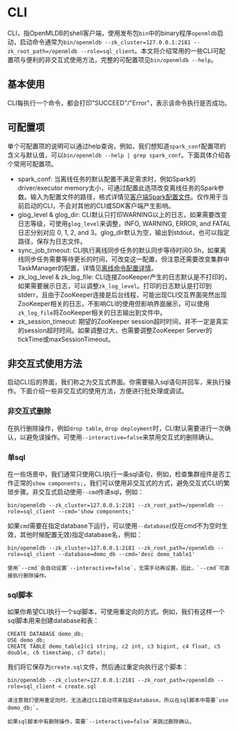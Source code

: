 # CLI

CLI，指OpenMLDB的shell客户端，使用发布包`bin`中的binary程序`openmldb`启动，启动命令通常为`bin/openmldb --zk_cluster=127.0.0.1:2181 --zk_root_path=/openmldb --role=sql_client`。本文将介绍常用的一些CLI可配置项与便利的非交互式使用方法，完整的可配置项见`bin/openmldb --help`。

## 基本使用

CLI每执行一个命令，都会打印"SUCCEED"/"Error"，表示该命令执行是否成功。

## 可配置项

单个可配置项的说明可以通过help查询，例如，我们想知道`spark_conf`配置项的含义与默认值，可以`bin/openmldb --help | grep spark_conf`。下面具体介绍各个常用可配置项。

- spark_conf: 当离线任务的默认配置不满足需求时，例如Spark的driver/executor memory太小，可通过配置此选项改变离线任务的Spark参数。输入为配置文件的路径，格式详情见[客户端Spark配置文件](../reference/client_config/client_spark_config.md)。仅作用于当前启动的CLI，不会对其他的CLI或SDK客户端产生影响。
- glog_level & glog_dir: CLI默认只打印WARNING以上的日志，如果需要改变日志等级，可使用`glog_level`来调整，INFO, WARNING, ERROR, and FATAL日志分别对应 0, 1, 2, and 3。glog_dir默认为空，输出到stdout，也可以指定路径，保存为日志文件。
- sync_job_timeout: CLI执行离线同步任务的默认同步等待时间0.5h，如果离线同步任务需要等待更长的时间，可改变这一配置，但注意还需要改变集群中TaskManager的配置，详情见[离线命令配置详情](../openmldb_sql/ddl/SET_STATEMENT.md#离线命令配置详情)。
- zk_log_level & zk_log_file: CLI连接ZooKeeper产生的日志默认是不打印的，如果需要展示日志，可以调整`zk_log_level`。打印的日志默认是打印到stderr，且由于ZooKeeper连接是后台线程，可能出现CLI交互界面突然出现ZooKeeper相关的日志，不影响CLI的使用但影响界面展示，可以使用`zk_log_file`将ZooKeeper相关的日志输出到文件中。
- zk_session_timeout: 期望的ZooKeeper session超时时间，并不一定是真实的session超时时间。如果调整过大，也需要调整ZooKeeper Server的tickTime或maxSessionTimeout。

## 非交互式使用方法

启动CLI后的界面，我们称之为交互式界面。你需要输入sql语句并回车，来执行操作。下面介绍一些非交互式的使用方法，方便进行批处理或调试。

### 非交互式删除

在执行删除操作，例如`drop table`, `drop deployment`时，CLI默认需要进行一次确认，以避免误操作。可使用`--interactive=false`来禁用交互式的删除确认。

### 单sql

在一些场景中，我们通常只使用CLI执行一条sql语句，例如，检查集群组件是否工作正常的`show components;`，我们可以使用非交互式的方式，避免交互式CLI的繁琐步骤。非交互式启动使用`--cmd`传递sql，例如：
```
bin/openmldb --zk_cluster=127.0.0.1:2181 --zk_root_path=/openmldb --role=sql_client --cmd='show components;'
```

如果`cmd`需要在指定database下运行，可以使用`--database`(仅在cmd不为空时生效，其他时候配置无效)指定database名，例如：
```
bin/openmldb --zk_cluster=127.0.0.1:2181 --zk_root_path=/openmldb --role=sql_client --database=demo_db --cmd='desc demo_table1'
```
```{note}
使用`--cmd`会自动设置`--interactive=false`，无需手动再设置。因此，`--cmd`可直接执行删除操作。
```

### sql脚本

如果你希望CLI执行一个sql脚本，可使用重定向的方式。例如，我们有这样一个sql脚本用来创建database和表：
```
CREATE DATABASE demo_db;
USE demo_db;
CREATE TABLE demo_table1(c1 string, c2 int, c3 bigint, c4 float, c5 double, c6 timestamp, c7 date);
```
我们将它保存为`create.sql`文件，然后通过重定向执行这个脚本：
```
bin/openmldb --zk_cluster=127.0.0.1:2181 --zk_root_path=/openmldb --role=sql_client < create.sql
```
```{note}
请注意我们使用重定向时，无法通过CLI启动项来指定database，所以在sql脚本中需要`use demo_db;`。

如果sql脚本中有删除操作，需要`--interactive=false`来跳过删除确认。
```

